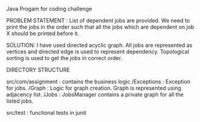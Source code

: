 Java Progam for coding challenge

PROBLEM STATEMENT :
List of dependent jobs are provided. We need to print the jobs in the order such that all the jobs which are dependent on job X should be printed before it.

SOLUTION:
I have used directed acyclic graph. All jobs are represented as vertices and directed edge is used to represent dependency.
Topological sorting is used to get the jobs in correct order.

DIRECTORY STRUCTURE

src/com/assignment : contains the business logic
    /Exceptions : Exception for jobs.
    /Graph : Logic for graph creation. Graph is represented using adjacency list.
    /Jobs : JobsManager contains a private graph for all the listed jobs.

src/test : functional tests in junit
